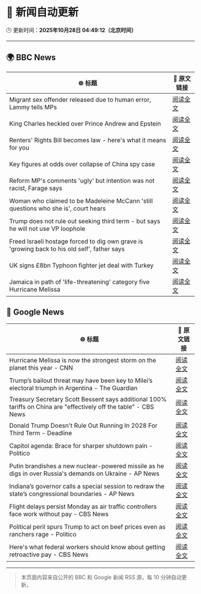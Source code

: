 # 🧠 新闻自动更新

🕒 更新时间：**2025年10月28日 04:49:12（北京时间）**

---

## 🌍 BBC News

| 🌐 标题 | 🔗 原文链接 |
|--------|-------------|
| Migrant sex offender released due to human error, Lammy tells MPs | [阅读全文](https://www.bbc.com/news/articles/cq503p7yjypo?at_medium=RSS&at_campaign=rss) |
| King Charles heckled over Prince Andrew and Epstein | [阅读全文](https://www.bbc.com/news/articles/cp8empv38vgo?at_medium=RSS&at_campaign=rss) |
| Renters' Rights Bill becomes law - here's what it means for you | [阅读全文](https://www.bbc.com/news/articles/cqjwqp72y7ro?at_medium=RSS&at_campaign=rss) |
| Key figures at odds over collapse of China spy case | [阅读全文](https://www.bbc.com/news/articles/cp8y2pn7l7xo?at_medium=RSS&at_campaign=rss) |
| Reform MP's comments 'ugly' but intention was not racist, Farage says | [阅读全文](https://www.bbc.com/news/articles/c78z4eyvnx1o?at_medium=RSS&at_campaign=rss) |
| Woman who claimed to be Madeleine McCann 'still questions who she is', court hears | [阅读全文](https://www.bbc.com/news/articles/cj0emv1r33do?at_medium=RSS&at_campaign=rss) |
| Trump does not rule out seeking third term - but says he will not use VP loophole | [阅读全文](https://www.bbc.com/news/articles/c797q57ple9o?at_medium=RSS&at_campaign=rss) |
| Freed Israeli hostage forced to dig own grave is 'growing back to his old self', father says | [阅读全文](https://www.bbc.com/news/articles/cy4pyw1jmgwo?at_medium=RSS&at_campaign=rss) |
| UK signs £8bn Typhoon fighter jet deal with Turkey | [阅读全文](https://www.bbc.com/news/articles/cvgk8zz7r5lo?at_medium=RSS&at_campaign=rss) |
| Jamaica in path of 'life-threatening' category five Hurricane Melissa | [阅读全文](https://www.bbc.com/news/articles/c2dr0z57nygo?at_medium=RSS&at_campaign=rss) |

## 📰 Google News

| 🌐 标题 | 🔗 原文链接 |
|--------|-------------|
| Hurricane Melissa is now the strongest storm on the planet this year - CNN | [阅读全文](https://news.google.com/rss/articles/CBMikAFBVV95cUxOQTNGdW8yclFZODRCQ0NCY2wyWTAwM1FjYzF5TVkxZzRZVWJhUnpMWjF1cVF5TGZZb2wtYWUzTlNBX21yMmJ3bGdKbHBXUndVQXJIMlY1MTRTMUVkOXlIbWFuUGZ5c2puT3NjMlVjMFVSVmROT195eE1BVjhJbkVYbTBqTDc1Ql9wRXpBSENkc2M?oc=5) |
| Trump’s bailout threat may have been key to Milei’s electoral triumph in Argentina - The Guardian | [阅读全文](https://news.google.com/rss/articles/CBMimAFBVV95cUxPZF9jTWl0SmRvQTJNTjRhc3p0dXBrMTlXU0FoRUF0S3lmZmRqNnJLeHc3MlJkYnpWRV84X0JjZXRsbmYxaXEzeFNkUW5qRS11N3oxclZZMDlBckpvYWYzUTZ3YnExeEZLOUJjYmthTWRNZDl3bGo4QXdyaVFrSjBJaW5PUDNqNGZ0TGhtZUdRcEowUHFBdjJmUw?oc=5) |
| Treasury Secretary Scott Bessent says additional 100% tariffs on China are "effectively off the table" - CBS News | [阅读全文](https://news.google.com/rss/articles/CBMipgFBVV95cUxQQ3RjNVltYUpfOTVGMmQybEdMR2M5QVVuOFowajNFdS1IWnB5Q1pQSTJrX2ZlcGVNNEZJckFVajB4ZkpZMDkzY09DNWVTM3hXVTRHYktMZk9MS3VFZ3ZGM19pM1BMc0NmVVR1QXEzMHpQOXNyT3N5cHhsT21fazlqb05KckJBYmg4VE9NUkxwMTFyZWFncDI1UnZKZFVZTC1yNlkzbmR30gGrAUFVX3lxTE1uUnpfNTdMWXVpb2xJcEZxdVMyRXIwRzRNV2d2Z09xeHBqd25DQnJUcEtVNGxQQVhocVhYbWNwQS1jZUM2Z2ZLUkwxTmdLZDJQOF9uQjFWTXFaamFScEdBNi1jZ1J5X1o4amhfSmVaMlladENZX1VkOHFIOEpiTTFKekxvQkNUcW9ZcGR6TndPWVdYLTQtRFJwMXpFQVk5QWNYUFZEcXNBaUQ1aw?oc=5) |
| Donald Trump Doesn't Rule Out Running In 2028 For Third Term - Deadline | [阅读全文](https://news.google.com/rss/articles/CBMigAFBVV95cUxNSEhpWGtPODl4eXpsdHhITXJ3Wk1qQjFyRFJaRnN1QS15N2lySloyYVktSUpNWFhRbjZaNVR0cDd3RHNWV1FvMXJMeEV6NTBCaEhtX3Q3Mk42YXgyYmE1dkpQZ0tIU09FSEpBNXNHUTlqV3BGZlcyOWdIN3dDVUstaA?oc=5) |
| Capitol agenda: Brace for sharper shutdown pain - Politico | [阅读全文](https://news.google.com/rss/articles/CBMisAFBVV95cUxPeVdsWl9CZXU3OXVMc2E2VXBzeEV5MU5oaldwSVptV2NDc1BnbUFuUVcwcFB1S1d6VXc3V2oxTlZrTFFsVUl6Xy1SVGQtWFFUSGNCNHZ6Z1pDclc5a3h1TENFUTRULUtJX29VMW5GNlM0anNvQVFnMVVveXFJTmxLV1JfZUxIRXFTcGlXSG9yT3NMRnhMaDJQNmE3cmx5d1RzaEZyUlBEdWpDV04ySm8zcA?oc=5) |
| Putin brandishes a new nuclear-powered missile as he digs in over Russia's demands on Ukraine - AP News | [阅读全文](https://news.google.com/rss/articles/CBMirwFBVV95cUxORGZ6cFFxX0ZXc1FwazgyRXdxU1kzQUN2SHhwekZjVHNWVmxEVHhldXNWZ0ZZNnhBQ1YyMloyNFhMeW1CYmFpWnhrSi1VTl9PdWIzdmNsY3I2aU9Ocnk2ZjJpVHo3eGxXODFDaHhSRGM0QTh5TkhIMlczQndGemZZd3FwYTRuR1QyRlZDOVJZWHlJTl90MmtCQzdrYUVFeWRUNXZicjRPaDU0WVZiTzZR?oc=5) |
| Indiana’s governor calls a special session to redraw the state’s congressional boundaries - AP News | [阅读全文](https://news.google.com/rss/articles/CBMipgFBVV95cUxORmR1TTcyZnhjS0dvdkl0LWpQUDB5cEJpb0xYYmxGcmltNHNXb1RhZWl6dE4wU3FPeHBpN2JfZHBWNkU0WVRLbmNkclNBdGhCdGdSa21tYmNzcDVpa0lVQ2JpSlVmVFdqSklQanA5Y1pxNWU3WU5maGNwYi1PZ2ctc29NcFo4MlBHNW5ReXl3c2Y5ZVNKWkVWQm9yQ21TRXVwelBhRDJR?oc=5) |
| Flight delays persist Monday as air traffic controllers face work without pay - CBS News | [阅读全文](https://news.google.com/rss/articles/CBMimgFBVV95cUxPQXlJVHhlOTRiR3JBeVZWNHdweUhCV2pPR1ZKd0lxNV9vbHU3X0p2d3ZhNndPRXdHbzR2R1lzdTZJbHBRdkVWaXdRcjhfdDJWRlpuS2k2X0ZLeXZFUGp3YzYycUpWVVBjQ2NjMU5NVUJMMGxmdjFPc1c2UXY4NU42OERrcEc3VkNLT2JieEdzenRSUVVSMEJMakhn0gGfAUFVX3lxTE9FRzl3cG5INVM0NmJ5YTk5WDd2LVhjV2xYMHRYbTFKYUFwVzJhUEFGUVc2NmFERzRRdC13Skk3YWNQcGtJeldzZVRHcVUyaWNIV2lSTTFQRFdTUW45QTI4a0VUS1NKX3NlNWpOaXRuekpxdFRHcFRvSk95RHZOcDl4dlRWSlI0NVl2XzBVd0w0dXIzZWpNQms1LXUzdzJiMA?oc=5) |
| Political peril spurs Trump to act on beef prices even as ranchers rage - Politico | [阅读全文](https://news.google.com/rss/articles/CBMiwwFBVV95cUxNZjlnUDZVbGNuQW1HUjVRZndZOWgwUE9teGxPUy1aVVN2UTdPQkRVeGtROWdsWllwcnpJTHRlWFIyTXo1REt1V3c1a0lNdTB1WXNYdXFDMDIzZkRlWTNPOHVUT0dsRXJZQWFBNlJ6cm03b1I2VVdidnlualdJYzR4Tk5DZTlJbUd6Wkk3QjA1UlNWbXVEX3lmY1pIckRVdEkxLVpQUXg5LW9QRW9vYjZ0c3gwbm9EdFN1SkJzbVpuYlVqb1U?oc=5) |
| Here's what federal workers should know about getting retroactive pay - CBS News | [阅读全文](https://news.google.com/rss/articles/CBMif0FVX3lxTE1rMXBySjF0cWFOLXpNckpySHhoMVlJakVSTDZTR3lKUXFocGtqT3BKdURnc29QMTJaYld5eTNWeHlmLV90M2hreld6bThhSzh6UzF1ZlFoRkwwVVRMTF81UmZtcmdxcy05bmtDLWxkcnVlY3czVnFkclFwZDE3QzTSAYQBQVVfeXFMTmxCTXpEM29UeDQxRDhMX3pIbDNKWFl1QVRIaWJCOEQtSkItZXdSeDhzM0JTVldORHVRcmZxckxRZDlGTmhqcm5HLUtpSS1SMWVBeWFQblJlTGZQa1NZdlY5eTlCYnNBWloxZHU3VWllbzhsOWpxZkxoT0w4SmFkV1lkeng5?oc=5) |

---
> 本页面内容来自公开的 BBC 和 Google 新闻 RSS 源，每 10 分钟自动更新。